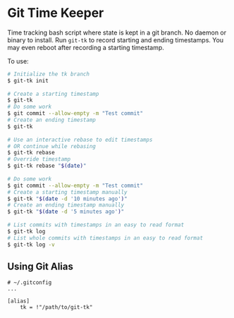 # Git Time Keeper

Time tracking bash script where state is kept in a git branch. No daemon or binary to install. Run ```git-tk``` to record starting and ending timestamps. You may even reboot after recording a starting timestamp.

To use:
```bash
# Initialize the tk branch
$ git-tk init
 
# Create a starting timestamp
$ git-tk
# Do some work
$ git commit --allow-empty -m "Test commit"
# Create an ending timestamp
$ git-tk
 
# Use an interactive rebase to edit timestamps 
# OR continue while rebasing
$ git-tk rebase
# Override timestamp
$ git-tk rebase "$(date)"
 
# Do some work
$ git commit --allow-empty -m "Test commit"
# Create a starting timestamp manually
$ git-tk "$(date -d '10 minutes ago')"
# Create an ending timestamp manually
$ git-tk "$(date -d '5 minutes ago')"
 
# List commits with timestamps in an easy to read format
$ git-tk log
# List whole commits with timestamps in an easy to read format
$ git-tk log -v
```

## Using Git Alias
```
# ~/.gitconfig
...

[alias]
    tk = !"/path/to/git-tk"
```
